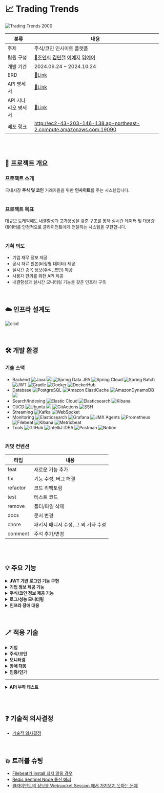 # 📈 Trading Trends
![Trading Trends 2000](https://github.com/user-attachments/assets/42402f76-533b-4dc1-a75e-1b37aee378f0)

|분류|내용|
|---|---|
|주제|주식/코인 인사이트 플랫폼|
|팀원 구성|[👑조인희](https://github.com/InHeeS) [김민철](https://github.com/kmc198989) [이예지](https://github.com/yezyaa) [임예이](https://github.com/coding-911)|
|개발 기간|2024.09.24 ~ 2024.10.24|
|ERD|[🔗Link](https://www.erdcloud.com/d/RvPEp4mEbrSbEakdc)|
|API 명세서|[🔗Link](https://horse-giver-fbd.notion.site/API-fff2ebde9ffc8110b0d5f1328b0a50d5)|
|API 시나리오 명세서|[🔗Link](https://horse-giver-fbd.notion.site/API-11f2ebde9ffc8044987af100431c263c)|
|배포 링크|http://ec2-43-203-146-138.ap-northeast-2.compute.amazonaws.com:19090|

<br/><br/>

## **🎯 프로젝트 개요**
### **프로젝트 소개**
국내시장 **주식 및 코인** 거래자들을 위한 **인사이트**를 주는 시스템입니다.<br/><br/>

### **프로젝트 목표**
대규모 트래픽에도 내결함성과 고가용성을 갖춘 구조를 통해 실시간 데이터 및 대용량 데이터를 안정적으로 클라이언트에게 전달하는 시스템을 구현합니다.
<br/><br/>

### **기획 의도**
- 기업 재무 정보 제공
- 공시 자료 원본(비정형 데이터) 제공
- 실시간 종목 정보(주식, 코인) 제공
- 사용자 편의를 위한 API 제공
- 내결함성과 실시간 모니터링 기능을 갖춘 인프라 구축<br/><br/><br/>

## **☁️ 인프라 설계도**
![cicd](https://github.com/user-attachments/assets/3c1f5302-a73f-4100-bf1b-b471ab6f7036)
<br/><br/><br/>

## **🛠️ 개발 환경**
### 기술 스택
- Backend ![Java](https://img.shields.io/badge/Java17-%23ED8B00.svg?style=square&logo=openjdk&logoColor=white) <img src="https://img.shields.io/badge/Spring%20Boot%203.3.4-6DB33F?style=square&logo=springboot&logoColor=white"> ![Spring Data JPA](https://img.shields.io/badge/Spring%20Data%20JPA-6DB33F?style=square&logo=Spring&logoColor=white) ![Spring Cloud](https://img.shields.io/badge/Spring%20Cloud-6DB33F?style=square&logo=spring&logoColor=white) ![Spring Batch](https://img.shields.io/badge/Spring%20Batch-6DB33F?style=square&logo=spring&logoColor=white) ![JWT](https://img.shields.io/badge/JWT-black?style=square&logo=JSON%20web%20tokens) ![Gradle](https://img.shields.io/badge/Gradle%207.6-02303A.svg?style=square&logo=Gradle&logoColor=white) ![Docker](https://img.shields.io/badge/Docker-%230db7ed.svg?style=square&logo=docker&logoColor=white) 
  ![DockerHub](https://img.shields.io/badge/DockerHub-%230db7ed.svg?style=square&logo=docker&logoColor=white) 
- Database ![PostgreSQL](https://img.shields.io/badge/PostgreSQL-4169E1.svg?style=square&logo=PostgreSQL&logoColor=white) ![Amazon ElastiCache](https://img.shields.io/badge/Amazon%20ElastiCache-527FFF?style=square&logo=Amazon%20AWS&logoColor=white)
 ![AmazonDynamoDB](https://img.shields.io/badge/Amazon%20RDS-527FFF?style=square&logo=AmazonRDS&logoColor=white) <img src="https://img.shields.io/badge/Redis-DC382D?style=square&logo=Redis&logoColor=white">
- Search/Indexing ![Elastic Cloud](https://img.shields.io/badge/Elastic%20Cloud-005571?style=square&logo=elasticsearch&logoColor=white) 
  ![Elasticsearch](https://img.shields.io/badge/Elasticsearch%208.15.2-005571?style=square&logo=elasticsearch&logoColor=white) 
  ![Kibana](https://img.shields.io/badge/Kibana%208.15.2-005571?style=square&logo=kibana&logoColor=white)
- CI/CD ![Ubuntu](https://img.shields.io/badge/Ubuntu-E95420?style=square&logo=ubuntu&logoColor=white) <img src="https://img.shields.io/badge/Amazon%20EC2-FF9900?style=square&logo=Amazon%20EC2&logoColor=white">
  ![GitActions](https://img.shields.io/badge/GitActions-2088FF?style=square&logo=GitHub%20Actions&logoColor=white) ![SSH](https://img.shields.io/badge/SSH-008000?style=square&logo=OpenSSH&logoColor=white)
- Streaming ![Kafka](https://img.shields.io/badge/Kafka-231F20.svg?style=square&logo=apachekafka&logoColor=white) 
  ![WebSocket](https://img.shields.io/badge/WebSocket-010101.svg?style=square&logo=websocket&logoColor=white)
- Monitoring ![Elasticsearch](https://img.shields.io/badge/Elasticsearch%208.15.2-005571?style=square&logo=elasticsearch&logoColor=white) 
  ![Grafana](https://img.shields.io/badge/Grafana-F46800?style=square&logo=grafana&logoColor=white) 
  ![JMX Agents](https://img.shields.io/badge/JMX%20Agents-000000?style=square) 
  ![Prometheus](https://img.shields.io/badge/Prometheus-E6522C?style=square&logo=prometheus&logoColor=white) 
  ![Filebeat](https://img.shields.io/badge/Filebeat-0073A8?style=square&logo=elastic&logoColor=white) 
  ![Kibana](https://img.shields.io/badge/Kibana%208.15.2-005571?style=square&logo=kibana&logoColor=white) 
  ![Metricbeat](https://img.shields.io/badge/Metricbeat-0073A8?style=square&logo=elastic&logoColor=white)
- Tools ![GitHub](https://img.shields.io/badge/Github-%23121011.svg?style=square&logo=github&logoColor=white) ![IntelliJ IDEA](https://img.shields.io/badge/IntelliJ%20IDEA-000000.svg?style=square&logo=intellij-idea&logoColor=white) ![Postman](https://img.shields.io/badge/Postman-FF6C37?style=square&logo=postman&logoColor=white) ![Notion](https://img.shields.io/badge/Notion-%23000000.svg?style=square&logo=notion&logoColor=white)<br/><br/>

### **커밋 컨벤션**
|타입|내용|
|---|---|
|feat|새로운 기능 추가|
|fix|기능 수정, 버그 해결|
|refactor|코드 리팩토링|
|test|테스트 코드|
|remove|폴더/파일 삭제|
|docs|문서 변경|
|chore|패키지 매니저 수정, 그 외 기타 수정|
|comment|주석 추가/변경|

<br/><br/>

## **💡 주요 기능**
<details>
<summary><strong>JWT 기반 로그인 기능 구현</strong></summary>

- AccessToken과 RefreshToken을 활용한 인증 관리
- 로그아웃 시 블랙리스트 기능을 통한 토큰 무효화 처리

</details>

<details>
<summary><strong>기업 정보 제공 기능</strong></summary>
<img src="https://github.com/user-attachments/assets/87ce504b-4bf2-4bfc-8cc1-cb86e9727700" alt="기업 재무 및 공시 자료 수집" />
  
- 매일 오전 4시 기업 고유 번호, 기업 주요 재무 지표 수집/적재
- 매일 오전 5시 공시 검색 데이터, 공시 자료 원본 수집/적재
- 관심 기업 등록/삭제/조회
- 기업 주요 재무 지표 검색/전체 조회/상세 조회
- 조회수에 따른 핫토픽 top N 기업 조회

</details>

<details>
<summary><strong>주식/코인 정보 제공 기능</strong></summary>
<img src="https://github.com/user-attachments/assets/5959124c-971c-478d-b099-5710c7a4589f" alt="실시간 데이터 전달 방식" />

- 실시간 주식/코인 데이터 수집
- 종목 상세 정보 전체 조회/상세 조회
- 관심 종목 등록/삭제/조회
- 종목 채널 발행에 따른 유저별 수신 데이터 처리
- 사용자ID 기반 구독 종목의 실시간 전송
- 등락률에 따른 BEST/WORST 코인 분별 캐싱 처리

</details>

<details>
<summary><strong>로그/성능 모니터링</strong></summary>
<img src="https://github.com/user-attachments/assets/63ac0969-3a78-42ff-9e79-b5dd6284d768" alt="서비스 로깅 시스템" />
- 서비스 로그 모니터링
- 서비스 성능 모니터링

</details>

<details>
<summary><strong>인프라 장애 대응</strong></summary>
<img src="https://github.com/user-attachments/assets/f673ed87-e39c-4bb8-a586-6dd09423eb0b" alt="레디스 장애 대응 구축" />
- 실시간 데이터 수집 및 제공에 따른 장애 대응

</details>
<br/><br/>

## 🪄 적용 기술

<details>
<summary><strong>기업</strong></summary>

- [Spring Batch를 통한 스케줄링](https://horse-giver-fbd.notion.site/Spring-Batch-53c038ac64964e5c8375d5a8b8f3f3ee)
- [Elasticsearch를 통한 비정형 데이터 적재 (인덱싱)](https://horse-giver-fbd.notion.site/Elasticsearch-78168933061f4893af40efb5b513e458)
- [Redis를 활용한 핫토픽 Top N 기업 조회](https://horse-giver-fbd.notion.site/Redis-Top-N-9ae433dda54f42629ec4ee7afaaba8b8)
- [Elasticsearch 기반 검색 기능](https://horse-giver-fbd.notion.site/Elasticsearch-f8cee813782e45bba72fe62173505919)

</details>

<details>
<summary><strong>주식/코인</strong></summary>

- [WebSocket을 통한 실시간 데이터 수집](https://horse-giver-fbd.notion.site/WebSocket-fc8c69f716454502af6ce20a5d5e8e17)
- [Redis Pub/Sub 기능을 활용한 채널 발행 및 유저의 구독 정보에 따른 데이터 처리](https://horse-giver-fbd.notion.site/Redis-Pub-Sub-85285e07f8d74f8ba5be89a026bdec1b)
- [사용자ID 기반 WebSocket을 통한 구독된 종목의 실시간 전달](https://horse-giver-fbd.notion.site/ID-WebSocket-09e6dbea56c54cf9b725a39fe9019257)

</details>

<details>
<summary><strong>모니터링</strong></summary>

- [Elastic Stack을 활용한 서비스 로그 모니터링](https://horse-giver-fbd.notion.site/Elastic-Stack-e861d910892d4b72b3876528e3755a95)
- [JMX Exporter, Kafka Exporter, 그리고 Kafdrop을 활용한 Kafka 클러스터 성능 모니터링](https://horse-giver-fbd.notion.site/JMX-Exporter-Kafka-Exporter-Kafdrop-Kafka-1740a85eb5f94150977112b72273e81c)
- [Metricbeat를 통한 ELK 성능 모니터링](https://horse-giver-fbd.notion.site/Metricbeat-ELK-1262ebde9ffc80b8bf58daf1c4bf5646)
- Actuator, Prometheus, Grafana를 이용한 애플리케이션 성능 모니터링

</details>

<details>
<summary><strong>장애 대응</strong></summary>

- [Redis Sentinel 을 활용한 장애 대응 구축](https://horse-giver-fbd.notion.site/Redis-Sentinel-1262ebde9ffc80e689efff64aa261157)
- [브로커 다중화를 통한 kafka 클러스터 구성](https://horse-giver-fbd.notion.site/kafka-8454aff0d3344d0099c8e77777b6c5ea)

</details>

<details>
<summary><strong>인증/인가</strong></summary>

- [JWT 기반 인증 및 인가 시스템 구현](https://horse-giver-fbd.notion.site/JWT-26b73fc2e1fc40f283b84b15af014c35)

</details>

---

<details>
<summary><strong>API 부하 테스트</strong></summary>

- [검색 성능 결과](https://horse-giver-fbd.notion.site/1262ebde9ffc807484c6f9b7676f25fe)
- [DB 조회 성능 결과](https://horse-giver-fbd.notion.site/DB-1262ebde9ffc805e9bdbfcb46a5a7061)

</details>

<br/><br/>

## ❓ 기술적 의사결정
- [기술적 의사결정](https://horse-giver-fbd.notion.site/1262ebde9ffc8081a042c7185420bff8)
<br/><br/><br/>

## 💥 트러블 슈팅
- [Filebeat가 install 되지 않을 경우](https://horse-giver-fbd.notion.site/Filebeat-install-9e1828aa0c57475ea30d301d745f3ab9)
- [Redis Sentinel Node 통신 에러](https://horse-giver-fbd.notion.site/Redis-Sentinel-Node-1262ebde9ffc809db7f1ce820575b2dd)
- [클라이언트의 정보를 Websocket Session 에서 가져오지 못하는 문제](https://horse-giver-fbd.notion.site/Websocket-Session-1262ebde9ffc80e6a930db2eed0087d2)
<br/><br/><br/>
